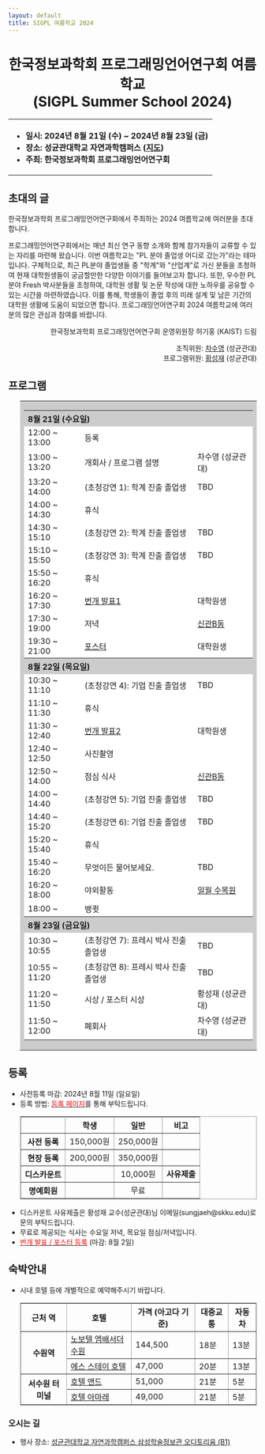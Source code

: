 ```yaml
---
layout: default
title: SIGPL 여름학교 2024
---
```


<h1>
<center>
한국정보과학회 프로그래밍언어연구회 여름학교
<br> (SIGPL Summer School 2024)
</center>
</h1>
<center><table><tbody><tr><th align="left">
<ul>
<li>
    일시: 2024년 8월 21일 (수) ~ 2024년 8월 23일 (금)
</li><li>
    장소: 성균관대학교 자연과학캠퍼스 (<a href="https://www.skku.edu/skku/about/campusInfo/location02.do">지도</a>)
</li><li>
    주최: 한국정보과학회 프로그래밍언어연구회
</li>
</ul>
</th></tr></tbody></table>
</center>

<h2>초대의 글</h2>

<p>
  한국정보과학회 프로그래밍언어연구회에서 주최하는 2024 여름학교에 여러분을 초대합니다.
</p>

<p>
프로그래밍언어연구회에서는 매년 최신 연구 동향 소개와 함께 참가자들이 교류할 수 있는 자리를 마련해 왔습니다. 
이번 여름학교는 "PL 분야 졸업생 어디로 갔는가"라는 테마입니다.  
구체적으로, 최근 PL분야 졸업생들 중 "학계"와 "산업계"로 가신 분들을 초청하여 현재 대학원생들이 궁금할만한 다양한 이야기를 들어보고자 합니다.
또한, 우수한 PL 분야 Fresh 박사분들을 초청하여, 대학원 생활 및 논문 작성에 대한 노하우를 공유할 수 있는 시간을 마련하였습니다.
이를 통해, 학생들이 졸업 후의 미래 설계 및 남은 기간의 대학원 생활에 도움이 되었으면 합니다. 
프로그래밍언어연구회 2024 여름학교에 여러분의 많은 관심과 참여를 바랍니다.
</p>
<p style="text-align: right">
한국정보과학회 프로그래밍언어연구회 운영위원장 허기홍 (KAIST) 드림 
</p>


<p style="text-align: right">
조직위원: <a href="https://sal.skku.edu/">차수영</a> (성균관대)<br>
프로그램위원: <a href="https://softsec.skku.edu/">황성재</a> (성균관대)
</p>

<h2>프로그램</h2>

<ul>
  <table border="0" cellspacing="0">
  <tbody><tr><td bgcolor="#cccccc">
  <table border="0" cellspacing="1pt">
<tbody>
  <tr><th colspan="3" align="left"> 8월 21일 (수요일) </th></tr>
  <tr><td bgcolor="white"> 12:00 ~ 13:00 </td> <td bgcolor="white"> 등록 </td><td bgcolor="white"> </td></tr>
  <tr><td bgcolor="white"> 13:00 ~ 13:20 </td> <td bgcolor="white"> 개회사 / 프로그램 설명 </td><td bgcolor="white">차수영 (성균관대)</td></tr>
  <tr><td bgcolor="white"> 13:20 ~ 14:00 </td> <td bgcolor="white"> (초청강연 1): 학계 진출 졸업생 </td><td bgcolor="white">TBD</td></tr>
  <tr><td bgcolor="white"> 14:00 ~ 14:30 </td> <td bgcolor="white"> 휴식 </td><td bgcolor="white"> </td></tr>
  <tr><td bgcolor="white"> 14:30 ~ 15:10 </td> <td bgcolor="white"> (초청강연 2): 학계 진출 졸업생 </td><td bgcolor="white"> TBD </td></tr>
  <tr><td bgcolor="white"> 15:10 ~ 15:50 </td> <td bgcolor="white"> (초청강연 3): 학계 진출 졸업생 </td><td bgcolor="white"> TBD </td></tr>
  <tr><td bgcolor="white"> 15:50 ~ 16:20 </td> <td bgcolor="white"> 휴식 </td><td bgcolor="white"> </td></tr>
  <tr><td bgcolor="white"> 16:20 ~ 17:30 </td> <td bgcolor="white"> <a href="./lightening">번개 발표1</a> </td><td bgcolor="white">대학원생</td></tr>
  <tr><td bgcolor="white"> 17:30 ~ 19:00 </td> <td bgcolor="white"> 저녁 </td><td bgcolor="white"> <a href="https://map.naver.com/p/entry/place/21145911?placePath=%2Fhome&c=15.00,0,0,0,dh"> 신관B동 </a></td></tr>
  <tr><td bgcolor="white"> 19:30 ~ 21:00 </td> <td bgcolor="white"> <a href="./poster"> 포스터 </a> </td><td bgcolor="white"> 대학원생 </td></tr>

  <tr><th colspan="3" align="left"> 8월 22일 (목요일) </th></tr>
  <tr><td bgcolor="white"> 10:30 ~ 11:10 </td> <td bgcolor="white"> (초청강연 4): 기업 진출 졸업생 </td><td bgcolor="white"> TBD </td></tr>
  <tr><td bgcolor="white"> 11:10 ~ 11:30 </td> <td bgcolor="white"> 휴식 </td><td bgcolor="white"> </td></tr>
  <tr><td bgcolor="white"> 11:30 ~ 12:40 </td> <td bgcolor="white"> <a href="./lightening">번개 발표2</a> </td><td bgcolor="white"> 대학원생 </td></tr>
  <tr><td bgcolor="white"> 12:40 ~ 12:50 </td> <td bgcolor="white"> 사진촬영 </td><td bgcolor="white"> </td></tr>
  <tr><td bgcolor="white"> 12:50 ~ 14:00 </td> <td bgcolor="white"> 점심 식사 </td><td bgcolor="white"> <a href="https://map.naver.com/p/entry/place/21145911?placePath=%2Fhome&c=15.00,0,0,0,dh"> 신관B동 </a> </td></tr>
  <tr><td bgcolor="white"> 14:00 ~ 14:40 </td> <td bgcolor="white"> (초청강연 5): 기업 진출 졸업생 </td><td bgcolor="white"> TBD </td></tr>
  <tr><td bgcolor="white"> 14:40 ~ 15:20 </td> <td bgcolor="white"> (초청강연 6): 기업 진출 졸업생 </td><td bgcolor="white"> TBD </td></tr>
  <tr><td bgcolor="white"> 15:20 ~ 15:40 </td> <td bgcolor="white"> 휴식 </td><td bgcolor="white"> </td></tr>
  <tr><td bgcolor="white"> 15:40 ~ 16:20 </td> <td bgcolor="white"> 무엇이든 물어보세요. </td><td bgcolor="white"> TBD </td></tr>
  <tr><td bgcolor="white"> 16:20 ~ 18:00 </td> <td bgcolor="white"> 야외활동 </td><td bgcolor="white"> <a href="https://map.naver.com/p/entry/place/1751677198?lng=126.9760421&lat=37.2883577&placePath=%2Fhome&entry=plt&searchType=place&c=15.00,0,0,0,dh"> 일월 수목원</a> </td></tr>
  <tr><td bgcolor="white"> 18:00 ~ </td> <td bgcolor="white"> 뱅큇 </td><td bgcolor="white"> </td></tr>

  <tr><th colspan="3" align="left"> 8월 23일 (금요일) </th></tr>
  <tr><td bgcolor="white"> 10:30 ~ 10:55 </td> <td bgcolor="white"> (초청강연 7): 프레시 박사 진출 졸업생 </td><td bgcolor="white"> TBD </td></tr>
  <tr><td bgcolor="white"> 10:55 ~ 11:20 </td> <td bgcolor="white"> (초청강연 8): 프레시 박사 진출 졸업생 </td><td bgcolor="white"> TBD </td></tr>
  <tr><td bgcolor="white"> 11:20 ~ 11:50 </td> <td bgcolor="white"> 시상 / 포스터 시상 </td><td bgcolor="white"> 황성재 (성균관대) </td></tr>
  <tr><td bgcolor="white"> 11:50 ~ 12:00 </td> <td bgcolor="white"> 폐회사 </td><td bgcolor="white"> 차수영 (성균관대) </td></tr>
</tbody>
  </table></td></tr></tbody></table>
</ul>

<h2>등록</h2>

<ul>
  <li> 사전등록 마감: 2024년 8월 11일 (일요일)</li>
  <li> 등록 방법: <a href="https://www.kiise.or.kr/conference/conf/154/"><font color="red">등록 페이지</font></a>를 통해 부탁드립니다.
  <table border="1" bordercolor="#a0a0a0" cellspacing="0">
  <tbody><tr><th>&nbsp;</th><th>학생</th><th>일반</th><th>비고</th></tr>
  <tr align="center"><th>사전 등록 </th><td>150,000원</td><td>250,000원</td><td></td></tr>
  <tr align="center"><th>현장 등록 </th><td>200,000원</td><td>350,000원</td><td></td></tr>
  <tr align="center"><th>디스카운트 </th><td></td><td>10,000원</td><td style="font-weight: bold;">사유제출</td></tr>
  <tr align="center"><th>명예회원 </th><td></td><td>무료</td><td></td></tr>
  </tbody></table>
  </li>
  <li> 디스카운트 사유제출은 황성재 교수(성균관대)님 이메일(sungjaeh@skku.edu)로 문의 부탁드립니다. 
  </li>
  <li>무료로 제공되는 식사는 수요일 저녁, 목요일 점심/저녁입니다.</li>

  <li><a href="https://docs.google.com/forms/d/e/1FAIpQLSfiQh6Mr8xHUi156n55Sgm8MJdeGEDibdPzC_SNuN_fNLyJRw/viewform"><font color="red">번개 발표 / 포스터 등록</font></a> (마감: 8월 2일)</li>
</ul>

<h2>숙박안내</h2>
<ul>
  <li>시내 호텔 등에 개별적으로 예약해주시기 바랍니다.</li>
  <table border="1" bordercolor="#a0a0a0"  cellspacing="0">
  <tbody>
      <tr><th>근처 역</th><th>호텔</th><th>가격 (아고다 기준)</th><th>대중교통</th><th>자동차</th></tr>
      <tr><th rowspan="2" style="text-align: center; vertical-align: middle;"> 수원역 </th><td> <a href="https://www.ambatel.com/novotel/suwon">노보텔 엠배서더 수원</a> </td><td> 144,500 </td><td> 18분 </td><td> 13분 </td></tr>
      <tr><td> <a href="http://www.suwonstayhotel.com/">에스 스테이 호텔</a> </td><td> 47,000 </td><td> 20분 </td><td> 13분 </td></tr>
  </tbody>  
  <tbody>
      <tr><th rowspan="2" style="text-align: center; vertical-align: middle;"> 서수원 터미널 </th><td> <a href="https://and.jalib.site/"> 호텔 앤드</a> </td><td> 51,000 </td><td> 21분 </td><td> 5분 </td></tr>
      <tr><td> <a href="http://suwonamare.com/"> 호텔 아마레 </a> </td><td> 49,000 </td><td> 21분 </td><td> 5분 </td></tr>
  </tbody>
  </table>
</ul>

<h3>오시는 길</h3>
<ul>
  <li> 행사 장소: <a href="https://naver.me/FxLCt92i">성균관대학교 자연과학캠퍼스 삼성학술정보관 오디토리움 (B1)</a></li>
</ul>

 